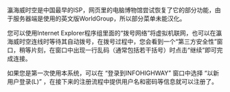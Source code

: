 瀛海威时空是中国最早的ISP，网页里的电脑博物馆尝试恢复了它的部分功能，由于服务器端是使用的英文版WorldGroup，所以部分菜单未能汉化。

您可以使用Internet Explorer程序组里面的“拨号网络”将虚拟机联网，也可以在瀛海威时空连线时等待其自动拨号，在拨号过程中，您会看到一个“第三方安全性”窗口，稍等片刻，在窗口中出现一行乱码（通常包括若干括号）时点击“继续”即可完成连接。

如果您是第一次使用本系统，可以在 “登录到INFOHIGHWAY” 窗口中选择 “以新用户登录(L)” ，在接下来的注册流程中提供用户名和密码等信息就可以注册了。